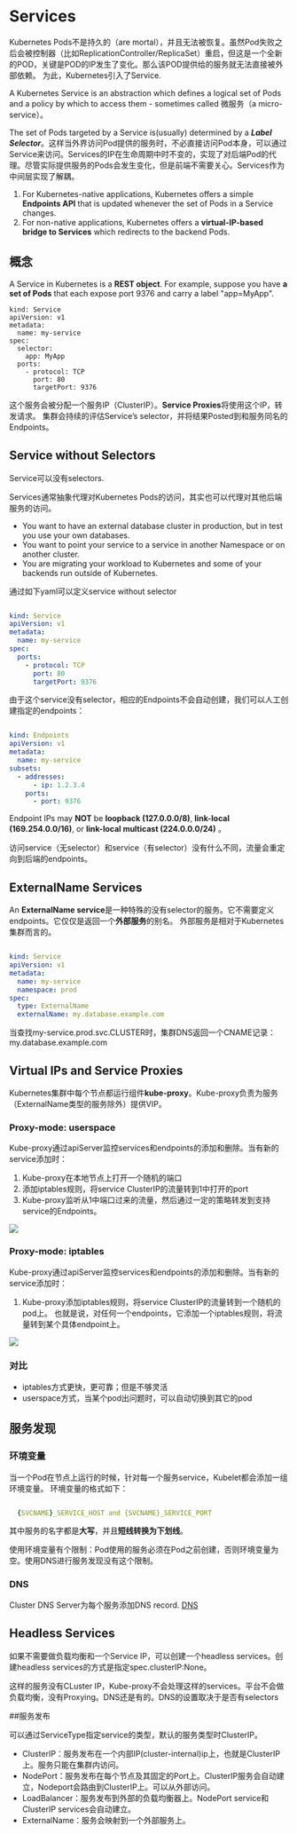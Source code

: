 # Services
Kubernetes Pods不是持久的（are mortal），并且无法被恢复。虽然Pod失败之后会被控制器（比如ReplicationController/ReplicaSet）重启，但这是一个全新的POD，关键是POD的IP发生了变化。那么该POD提供给的服务就无法直接被外部依赖。
为此，Kubernetes引入了Service.

A Kubernetes Service is an abstraction which defines a logical set of Pods and a policy by which to access them - sometimes called 微服务（a micro-service）。

The set of Pods targeted by a Service is(usually) determined by a ***Label Selector***。这样当外界访问Pod提供的服务时，不必直接访问Pod本身，可以通过Service来访问。Services的IP在生命周期中时不变的，实现了对后端Pod的代理。尽管实际提供服务的Pods会发生变化，但是前端不需要关心。Services作为中间层实现了解耦。

1. For Kubernetes-native applications, Kubernetes offers a simple **Endpoints API** that is updated whenever the set of Pods in a Service changes. 
2.  For non-native applications, Kubernetes offers a **virtual-IP-based bridge to Services** which redirects to the backend Pods.

## 概念
A Service in Kubernetes is a **REST object**. 
For example, suppose you have **a set of Pods** that each expose port 9376 and carry a label "app=MyApp".

	kind: Service
	apiVersion: v1
	metadata:
	  name: my-service
	spec:
	  selector:
	    app: MyApp
	  ports:
	    - protocol: TCP
	      port: 80
	      targetPort: 9376

这个服务会被分配一个服务IP（ClusterIP）。**Service Proxies**将使用这个IP，转发请求。 集群会持续的评估Service’s selector，并将结果Posted到和服务同名的Endpoints。

## Service without Selectors

Service可以没有selectors.

Services通常抽象代理对Kubernetes Pods的访问，其实也可以代理对其他后端服务的访问。

* You want to have an external database cluster in production, but in test you use your own databases.
* You want to point your service to a service in another Namespace or on another cluster.
* You are migrating your workload to Kubernetes and some of your backends run outside of Kubernetes.

通过如下yaml可以定义service without selector

``` yaml

kind: Service
apiVersion: v1
metadata:
  name: my-service
spec:
  ports:
    - protocol: TCP
      port: 80
      targetPort: 9376

```

由于这个service没有selector，相应的Endpoints不会自动创建，我们可以人工创建指定的endpoints：

``` yaml

kind: Endpoints
apiVersion: v1
metadata:
  name: my-service
subsets:
  - addresses:
      - ip: 1.2.3.4
    ports:
      - port: 9376

```


Endpoint IPs may **NOT** be **loopback (127.0.0.0/8)**, **link-local (169.254.0.0/16)**, or **link-local multicast (224.0.0.0/24)** 。

访问service（无selector）和service（有selector）没有什么不同，流量会重定向到后端的endpoints。


## ExternalName Services

An **ExternalName service**是一种特殊的没有selector的服务。它不需要定义endpoints。它仅仅是返回一个**外部服务**的别名。 外部服务是相对于Kubernetes集群而言的。

``` yaml

kind: Service
apiVersion: v1
metadata:
  name: my-service
  namespace: prod
spec:
  type: ExternalName
  externalName: my.database.example.com

```
当查找my-service.prod.svc.CLUSTER时，集群DNS返回一个CNAME记录：my.database.example.com

## Virtual IPs and Service Proxies

Kubernetes集群中每个节点都运行组件**kube-proxy**。Kube-proxy负责为服务（ExternalName类型的服务除外）提供VIP。

### Proxy-mode: userspace
Kube-proxy通过apiServer监控services和endpoints的添加和删除。当有新的service添加时：
1. Kube-proxy在本地节点上打开一个随机的端口
2. 添加iptables规则，将service ClusterIP的流量转到1中打开的port
3. Kube-proxy监听从1中端口过来的流量，然后通过一定的策略转发到支持service的Endpoints。

![](pics/services-userspace-overview.svg)


### Proxy-mode: iptables
Kube-proxy通过apiServer监控services和endpoints的添加和删除。当有新的service添加时：
1. Kube-proxy添加iptables规则，将service ClusterIP的流量转到一个随机的pod上。
也就是说，对任何一个endpoints，它添加一个iptables规则，将流量转到某个具体endpoint上。

![](pics/services-iptables-overview.svg)

### 对比

* iptables方式更快，更可靠；但是不够灵活
* userspace方式，当某个pod出问题时，可以自动切换到其它的pod

## 服务发现
### 环境变量
当一个Pod在节点上运行的时候，针对每一个服务service，Kubelet都会添加一组环境变量。
环境变量的格式如下：

``` yaml

  {SVCNAME}_SERVICE_HOST and {SVCNAME}_SERVICE_PORT

```
其中服务的名字都是**大写**，并且**短线转换为下划线**。

使用环境变量有个限制：Pod使用的服务必须在Pod之前创建，否则环境变量为空。使用DNS进行服务发现没有这个限制。

### DNS
Cluster DNS Server为每个服务添加DNS record. [DNS](DNS-Pods-and-Services.md)


## Headless Services
如果不需要做负载均衡和一个Service IP，可以创建一个headless services。创建headless services的方式是指定spec.clusterIP:None。

这样的服务没有CLuster IP，Kube-proxy不会处理这样的services。平台不会做负载均衡，没有Proxying。DNS还是有的。DNS的设置取决于是否有selectors

##服务发布

可以通过ServiceType指定service的类型，默认的服务类型时ClusterIP。

* ClusterIP：服务发布在一个内部IP(cluster-internal)ip上，也就是ClusterIP上。服务只能在集群内访问。
* NodePort：服务发布在每个节点及其固定的Port上。ClusterIP服务会自动建立，Nodeport会路由到ClusterIP上。可以从外部访问。
* LoadBalancer：服务发布到外部的负载均衡器上。NodePort service和ClusterIP services会自动建立。
* ExternalName：服务会映射到一个外部服务上。


